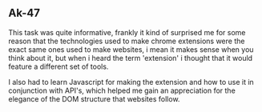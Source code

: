## Ak-47 
This task was quite informative, frankly it kind of surprised me for some reason that the technologies used to make chrome extensions were the exact same ones used to make websites, i mean it makes sense when you think about it, but when i heard the term 'extension' i thought that it would feature a different set of tools. 

I also had to learn Javascript for making the extension and how to use it in conjunction with API's, which helped me gain an appreciation for the elegance of the DOM structure that websites follow.
